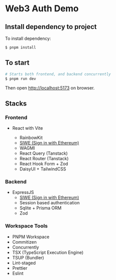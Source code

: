 # Web3 Auth Demo

## Install dependency to project

To install dependency:

```bash
$ pnpm install
```

## To start

```bash
# Starts both frontend, and backend concurrently
$ pnpm run dev
```

Then open [http://localhost:5173](http://localhost:5173) on browser.

## Stacks

### Frontend

- React with Vite

  - RainbowKit
  - [SIWE (Sign in with Ethereum)](https://docs.login.xyz/general-information/siwe-overview/eip-4361)
  - WAGMI
  - React Query (Tanstack)
  - React Router (Tanstack)
  - React Hook Form + Zod
  - DaisyUI + TailwindCSS

### Backend

- ExpressJS
  - [SIWE (Sign in with Ethereum)](https://docs.login.xyz/general-information/siwe-overview/eip-4361)
  - Session based authentication
  - Sqlite + Prisma ORM
  - Zod

### Workspace Tools

- PNPM Workspace
- Commitizen
- Concurrently
- TSX (TypeScript Execution Engine)
- TSUP (Bundler)
- Lint-staged
- Prettier
- Eslint

